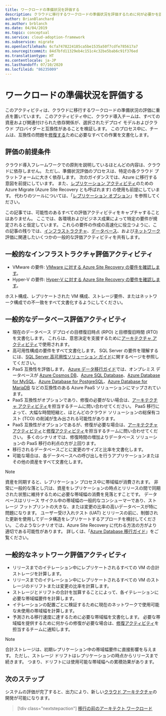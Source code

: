 ```yaml
---
title: ワークロードの準備状況を評価する
description: クラウドに移行するワークロードの準備状況を評価するために何が必要かを説明します。 すべての資産とそれに関連する依存関係を検証する方法について見ていきましょう。
author: BrianBlanchard
ms.author: brblanch
ms.date: 04/04/2019
ms.topic: conceptual
ms.service: cloud-adoption-framework
ms.subservice: migrate
ms.openlocfilehash: 6cfa7478224185ca5be1535a50f7cdfe785617a7
ms.sourcegitcommit: 84d7bfd11329eb4c151c4c32be5bab6c91f376ed
ms.translationtype: HT
ms.contentlocale: ja-JP
ms.lasthandoff: 07/10/2020
ms.locfileid: "86235009"
---
```

# <a name="evaluate-workload-readiness"></a>ワークロードの準備状況を評価する

このアクティビティは、クラウドに移行するワークロードの準備状況の評価に重点を置いています。 このアクティビティ中に、クラウド導入チームは、すべての資産および関連付けられた依存関係が、選択されたデプロイ モデルおよびクラウド プロバイダーと互換性があることを検証します。 このプロセス中に、チームは、互換性の問題を[修復する](../migrate/remediate.md)ために必要なすべての作業を文書化します。

## <a name="evaluation-assumptions"></a>評価の前提条件

クラウド導入フレームワークでの原則を説明しているほとんどの内容は、クラウドに依存しません。 ただし、準備状況評価のプロセスは、特定の各クラウド プラットフォームに大きく依存します。 次のガイダンスでは、Azure に移行する意図を前提にしています。 また、[レプリケーション アクティビティ](../migrate/replicate.md)のための Azure Migrate (Azure Site Recovery とも呼ばれます) の使用も前提にしています。 代わりのツールについては、「[レプリケーション オプション](../migrate/replicate-options.md)」を参照してください。

この記事では、可能性のあるすべての評価アクティビティをキャプチャすることはありません。 ここでは、各環境およびビジネス成果によって特定の要件が規定されると仮定しています。 これらの要件の作成の高速化に役立つように、この記事の残りでは、[インフラストラクチャ](#common-infrastructure-evaluation-activities)、[データベース](#common-database-evaluation-activities)、および[ネットワーク](#common-network-evaluation-activities)評価に関連したいくつかの一般的な評価アクティビティを共有します。

## <a name="common-infrastructure-evaluation-activities"></a>一般的なインフラストラクチャ評価アクティビティ

- VMware の要件: [VMware に対する Azure Site Recovery の要件を確認します](https://docs.microsoft.com/azure/site-recovery/vmware-physical-azure-support-matrix)。
- Hyper-V の要件: [Hyper-V に対する Azure Site Recovery の要件を確認します](https://docs.microsoft.com/azure/site-recovery/hyper-v-azure-support-matrix)。

ホスト構成、レプリケートされた VM 構成、ストレージ要件、またはネットワーク構成での不一致をすべて文書化するようにしてください。

## <a name="common-database-evaluation-activities"></a>一般的なデータベース評価アクティビティ

- 現在のデータベース デプロイの目標復旧時点 (RPO) と目標復旧時間 (RTO) を文書化します。 これらは、意思決定を支援するために[アーキテクチャ アクティビティ](./architect.md)で使用されます。
- 高可用性構成の要件をすべて文書化します。 SQL Server の要件を理解するには、[SQL Server 高可用性ソリューション ガイド](https://docs.microsoft.com/sql/sql-server/failover-clusters/high-availability-solutions-sql-server)に関するページを参照してください。
- PaaS 互換性を評価します。 [Azure データ移行ガイド](https://datamigration.microsoft.com)では、オンプレミス データベースが [Azure Cosmos DB](https://docs.microsoft.com/azure/cosmos-db)、[Azure SQL Database](https://docs.microsoft.com/azure/sql-database)、[Azure Database for MySQL](https://docs.microsoft.com/azure/mysql)、[Azure Database for PostgreSQL](https://docs.microsoft.com/azure/postgresql)、[Azure Database for MariaDB](https://docs.microsoft.com/azure/mariadb) などの互換性のある Azure PaaS ソリューションにマップされています。
- PaaS 互換性がオプションであり、修復の必要がない場合は、[アーキテクチャ アクティビティ](./architect.md)を担当するチームに問い合わせてください。 PaaS 移行によって、大幅な時間短縮と、ほとんどのクラウド ソリューションの総保有コスト (TCO) の削減が生み出される可能性があります。
- PaaS 互換性がオプションであるが、修復が必要な場合は、[アーキテクチャ アクティビティ](./architect.md)と[修復アクティビティ](../migrate/remediate.md)を担当するチームに問い合わせてください。 多くのシナリオでは、修復時間の増加よりデータベース ソリューションの PaaS 移行の利点の方が上回ります。
- 移行されるデータベースごとに変更のサイズと比率を文書化します。
- 可能な場合は、各データベースへの呼び出しを行うアプリケーションまたはその他の資産をすべて文書化します。

> [!NOTE]
> 資産を同期すると、レプリケーション プロセス中に帯域幅が消費されます。 非常に一般的な落とし穴は、資産をレプリケーションの時点とリリースの間で同期された状態に維持するために必要な帯域幅の消費を見落とすことです。 データベースはリリース サイクル中の帯域幅の一般的なコンシューマーであり、ストレージ フットプリントの大きな、または変更の比率の高いデータベースが特に問題になります。 ユーザー受け入れテスト (UAT) とリリースの前に、制御された更新を使用してデータ構造をレプリケートするアプローチを検討してください。 このようなシナリオでは、Azure Site Recovery に代わる方法の方がより適切である可能性があります。 詳しくは、「[Azure Database 移行ガイド](https://datamigration.microsoft.com)」をご覧ください。

## <a name="common-network-evaluation-activities"></a>一般的なネットワーク評価アクティビティ

- リリースまでのイテレーション中にレプリケートされるすべての VM の合計ストレージを計算します。
- リリースまでのイテレーション中にレプリケートされるすべての VM のストレージのドリフトまたは変更の比率を計算します。
- ストレージとドリフトの合計を加算することによって、各イテレーションに必要な帯域幅要件を計算します。
- イテレーションの配置ごとに検証するために現在のネットワークで使用可能な未使用の帯域幅を計算します。
- 予測される移行速度に達するために必要な帯域幅を文書化します。 必要な帯域幅を提供するために何からの修復が必要な場合は、[修復アクティビティ](../migrate/remediate.md)を担当するチームに通知します。

> [!NOTE]
> 合計ストレージは、初期レプリケーション中の帯域幅要件に直接影響を与えます。 ただし、ストレージ ドリフトはレプリケーションの時点からリリースまで続きます。 つまり、ドリフトには使用可能な帯域幅への累積効果があります。

## <a name="next-steps"></a>次のステップ

システムの評価が完了すると、出力により、新しい[クラウド アーキテクチャ](./architect.md)の開発が可能になります。

> [!div class="nextstepaction"]
> [移行の前のアーキテクト ワークロード](./architect.md)
